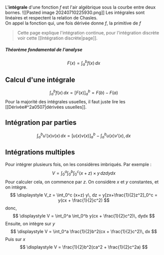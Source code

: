 L'**intégrale** d'une fonction $f$ est l'air algébrique sous la courbe entre deux bornes.
![[Pasted image 20240710225930.png]]
Les intégrales sont linéaires et respectent la relation de Chasles.  
On appel la fonction qui, une fois dérivée donne $f$, la primitive de $f$
>Cette page explique l'intégration continue, pour l'intégration discrète voir cette [[Intégration discrète|page]].
##### Théorème fondamental de l'analyse
$$
F(x) = \displaystyle \int_{a}^{b} f(x)\,dx
$$
## Calcul d'une intégrale
$$
\displaystyle \int_{a}^{b} f(x)\,dx = [F(x)]_a^b = F(b) - F(a)
$$
Pour la majorité des intégrales usuelles, il faut juste lire les [[Dérivée#^2a0507|dérivées usuelles]].

## Intégration par parties
$$
\displaystyle \int_a^b u'(x)v(x)\,dx = [u(x)v(x)]_a^b - \int_a^b u(x)v'(x), dx
$$
## Intégrations multiples
Pour intégrer plusieurs fois,  on les considères imbriqués.
Par exemple :
$$
\displaystyle V = \int_0^a \int_0^b \int_0^c (x+z) \times y\, dzdydx
$$
Pour calculer cela, on commence par $z$. On considère $x$ et $y$ constantes, et on intègre. 
$$
\displaystyle V_z = \int_0^c (x+z) y\, dz = y[zx+\frac{1}{2}z^2]_0^c = y(cx + \frac{1}{2}c^2)
$$
donc,
$$
\displaystyle V = \int_0^a \int_0^b y(cx + \frac{1}{2}c^2)\, dydx
$$
Ensuite, on intègre sur $y$
$$
\displaystyle V = \int_0^a  \frac{1}{2}b^2(cx + \frac{1}{2}c^2)\, dx
$$
Puis sur $x$
$$
\displaystyle V =  \frac{1}{2}b^2(ca^2 + \frac{1}{2}c^2a)
$$
